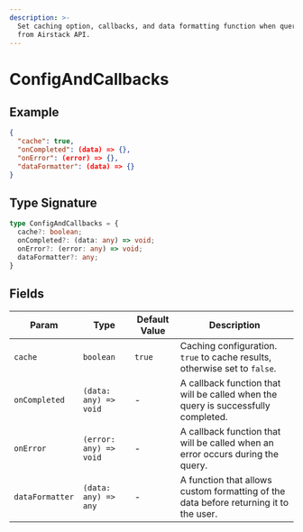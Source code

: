 ```yaml
---
description: >-
  Set caching option, callbacks, and data formatting function when querying data
  from Airstack API.
---
```


# ConfigAndCallbacks

## Example

```json
{
  "cache": true,
  "onCompleted": (data) => {},
  "onError": (error) => {},
  "dataFormatter": (data) => {}
}
```

## Type Signature

```typescript
type ConfigAndCallbacks = {
  cache?: boolean;
  onCompleted?: (data: any) => void;
  onError?: (error: any) => void;
  dataFormatter?: any;
}
```

## Fields

| Param           | Type                   | Default Value | Description                                                                           |
| --------------- | ---------------------- | ------------- | ------------------------------------------------------------------------------------- |
| `cache`         | `boolean`              | `true`        | Caching configuration. `true` to cache results, otherwise set to `false`.             |
| `onCompleted`   | `(data: any) => void`  | -             | A callback function that will be called when the query is successfully completed.     |
| `onError`       | `(error: any) => void` | -             | A callback function that will be called when an error occurs during the query.        |
| `dataFormatter` | `(data: any) => any`   | -             | A function that allows custom formatting of the data before returning it to the user. |
